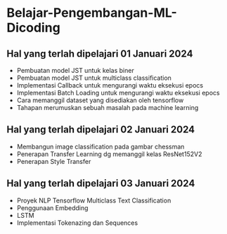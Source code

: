 # Belajar-Pengembangan-ML-Dicoding
## Hal yang terlah dipelajari 01 Januari 2024
- Pembuatan model JST untuk kelas biner
- Pembuatan model JST untuk multiclass classification
- Implementasi Callback untuk mengurangi waktu eksekusi epocs
- Implementasi Batch Loading untuk mengurangi waktu eksekusi epocs
- Cara memanggil dataset yang disediakan oleh tensorflow
- Tahapan merumuskan sebuah masalah pada machine learning

## Hal yang terlah dipelajari 02 Januari 2024
- Membangun image classification pada gambar chessman
- Penerapan Transfer Learning dg memanggil kelas ResNet152V2
- Penerapan Style Transfer

## Hal yang terlah dipelajari 03 Januari 2024
- Proyek NLP Tensorflow Multiclass Text Classification
- Penggunaan Embedding
- LSTM
- Implementasi Tokenazing dan Sequences
